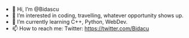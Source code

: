 - 👋 Hi, I’m @Bidascu
- 👀 I’m interested in coding, travelling, whatever opportunity shows up.
- 🌱 I’m currently learning C++, Python, WebDev.
- 📫 How to reach me: Twitter: https://twitter.com/Bidacu
